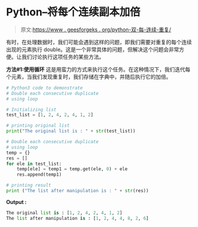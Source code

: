 # Python–将每个连续副本加倍

> 原文:[https://www . geesforgeks . org/python-双-每-连续-重复/](https://www.geeksforgeeks.org/python-double-each-consecutive-duplicate/)

有时，在处理数据时，我们可能会遇到这样的问题，即我们需要对重复的每个连续出现的元素执行 double。这是一个非常具体的问题，但解决这个问题会非常方便。让我们讨论执行这项任务的某些方法。

**方法#1:使用循环**
这是用蛮力的方式来执行这个任务。在这种情况下，我们迭代每个元素，当我们发现重复时，我们存储在字典中，并随后执行它的加倍。

```py
# Python3 code to demonstrate 
# Double each consecutive duplicate
# using loop

# Initializing list
test_list = [1, 2, 4, 2, 4, 1, 2]

# printing original list
print("The original list is : " + str(test_list))

# Double each consecutive duplicate
# using loop
temp = {}
res = []
for ele in test_list:
    temp[ele] = temp1 = temp.get(ele, 0) + ele
    res.append(temp1)

# printing result 
print ("The list after manipulation is : " + str(res))
```

**Output :**

```py
The original list is : [1, 2, 4, 2, 4, 1, 2]
The list after manipulation is : [1, 2, 4, 4, 8, 2, 6]

```